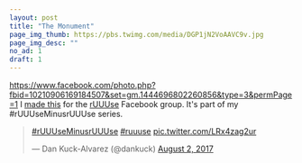 ```yaml
---
layout: post
title: "The Monument"
page_img_thumb: https://pbs.twimg.com/media/DGP1jN2VoAAVC9v.jpg
page_img_desc: ""
no_ad: 1
draft: 1
---
```

https://www.facebook.com/photo.php?fbid=10210906169184507&set=gm.1444696802260856&type=3&permPage=1
I <a href="https://www.facebook.com/groups/ruuuse/permalink/1444696802260856/">made this</a> for the <a href="https://www.facebook.com/groups/1144470838950122/">rUUUse</a> Facebook group. It's part of my #rUUUseMinusrUUUse series.

<blockquote class="twitter-tweet" data-lang="en"><p lang="und" dir="ltr"><a href="https://twitter.com/hashtag/rUUUseMinusrUUUse?src=hash">#rUUUseMinusrUUUse</a> <a href="https://twitter.com/hashtag/ruuuse?src=hash">#ruuuse</a> <a href="https://t.co/LRx4zag2ur">pic.twitter.com/LRx4zag2ur</a></p>&mdash; Dan Kuck-Alvarez (@dankuck) <a href="https://twitter.com/dankuck/status/892827246821601282">August 2, 2017</a></blockquote>
<script async src="//platform.twitter.com/widgets.js" charset="utf-8"></script>
